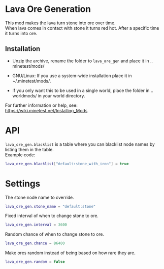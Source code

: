 # Lava Ore Generation

This mod makes the lava turn stone into ore over time.    
When lava comes in contact with stone it turns red hot. After a specific time it turns into ore.

## Installation

- Unzip the archive, rename the folder to `lava_ore_gen` and
place it in .. minetest/mods/

- GNU/Linux: If you use a system-wide installation place
    it in ~/.minetest/mods/.

- If you only want this to be used in a single world, place
    the folder in .. worldmods/ in your world directory.

For further information or help, see:   
https://wiki.minetest.net/Installing_Mods


# API

`lava_ore_gen.blacklist` is a table where you can blacklist node names by listing them in the table.   
Example code:

```lua
lava_ore_gen.blacklist["default:stone_with_iron"] = true
```

# Settings

The stone node name to override.

```lua
lava_ore_gen.stone_name = "default:stone"
```

Fixed interval of when to change stone to ore.

```lua
lava_ore_gen.interval = 3600
```

Random chance of when to change stone to ore.

```lua
lava_ore_gen.chance = 86400
```

Make ores random instead of being based on how rare they are.

```lua
lava_ore_gen.random = false
```